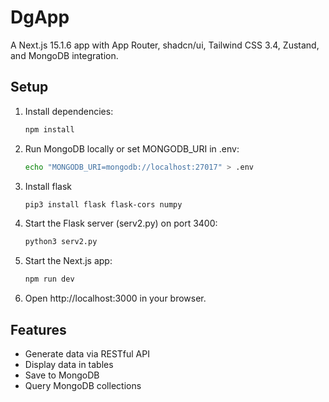 # DgApp

A Next.js 15.1.6 app with App Router, shadcn/ui, Tailwind CSS 3.4, Zustand, and MongoDB integration.

## Setup

1. Install dependencies:

   ```bash
   npm install
   ```

2. Run MongoDB locally or set MONGODB_URI in .env:

   ```bash
   echo "MONGODB_URI=mongodb://localhost:27017" > .env
   ```

3. Install flask
   ```bash
   pip3 install flask flask-cors numpy
   ```
4. Start the Flask server (serv2.py) on port 3400:

   ```bash
   python3 serv2.py
   ```

5. Start the Next.js app:

   ```bash
   npm run dev
   ```

6. Open http://localhost:3000 in your browser.

## Features

- Generate data via RESTful API
- Display data in tables
- Save to MongoDB
- Query MongoDB collections
